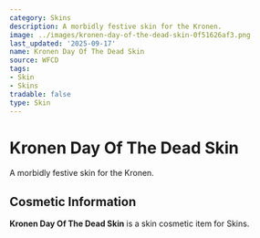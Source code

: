 ```yaml
---
category: Skins
description: A morbidly festive skin for the Kronen.
image: ../images/kronen-day-of-the-dead-skin-0f51626af3.png
last_updated: '2025-09-17'
name: Kronen Day Of The Dead Skin
source: WFCD
tags:
- Skin
- Skins
tradable: false
type: Skin
---
```


# Kronen Day Of The Dead Skin

A morbidly festive skin for the Kronen.

## Cosmetic Information

**Kronen Day Of The Dead Skin** is a skin cosmetic item for Skins.

